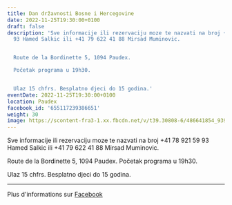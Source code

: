 ```yaml
---
title: Dan državnosti Bosne i Hercegovine
date: 2022-11-25T19:30:00+0100
draft: false
description: 'Sve informacije ili rezervaciju moze te nazvati na broj +41 78 921 59
  93 Hamed Salkic ili +41 79 622 41 88 Mirsad Muminovic.


  Route de la Bordinette 5, 1094 Paudex.

  Početak programa u 19h30.


  Ulaz 15 chfrs. Besplatno djeci do 15 godina.'
eventDate: 2022-11-25T19:30:00+0100
location: Paudex
facebook_id: '655117239386651'
weight: 30
image: https://scontent-fra3-1.xx.fbcdn.net/v/t39.30808-6/486641854_9399207156841686_1516080123773765506_n.jpg?_nc_cat=103&ccb=1-7&_nc_sid=9e60e4&_nc_ohc=t0Ww-eBCUf4Q7kNvwGjdGfL&_nc_oc=AdlAxxZ7e7g2QB3ezmPBiTihnaTlh0JMgMD0WQabGNaWTO2oMvrBtt1PrLt5Q-Zmk0M&_nc_zt=23&_nc_ht=scontent-fra3-1.xx&edm=ABTKTjYEAAAA&_nc_gid=Bk9XizlpQOUKw7GrRA8FaQ&oh=00_AfPutmodDUObOAhFYy6LPxY0e0hLRiP35SH2nHvDqtEAHw&oe=6856C03D
---
```


Sve informacije ili rezervaciju moze te nazvati na broj +41 78 921 59 93 Hamed Salkic ili +41 79 622 41 88 Mirsad Muminovic.

Route de la Bordinette 5, 1094 Paudex.
Početak programa u 19h30.

Ulaz 15 chfrs. Besplatno djeci do 15 godina.

---

Plus d'informations sur [Facebook](https://facebook.com/events/655117239386651)
